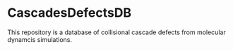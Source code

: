 # CascadesDefectsDB

This repository is a database of collisional cascade defects from molecular dynamcis simulations.
